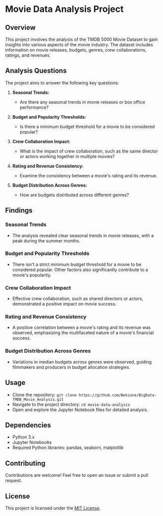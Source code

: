 # Movie Data Analysis Project

## Overview

This project involves the analysis of the TMDB 5000 Movie Dataset to gain insights into various aspects of the movie industry. The dataset includes information on movie releases, budgets, genres, crew collaborations, ratings, and revenues.

## Analysis Questions

The project aims to answer the following key questions:

1. **Seasonal Trends:**
   - Are there any seasonal trends in movie releases or box office performance?

2. **Budget and Popularity Thresholds:**
   - Is there a minimum budget threshold for a movie to be considered popular?

3. **Crew Collaboration Impact:**
   - What is the impact of crew collaboration, such as the same director or actors working together in multiple movies?

4. **Rating and Revenue Consistency:**
   - Examine the consistency between a movie's rating and its revenue.

5. **Budget Distribution Across Genres:**
   - How are budgets distributed across different genres?

## Findings

### Seasonal Trends
- The analysis revealed clear seasonal trends in movie releases, with a peak during the summer months.

### Budget and Popularity Thresholds
- There isn't a strict minimum budget threshold for a movie to be considered popular. Other factors also significantly contribute to a movie's popularity.

### Crew Collaboration Impact
- Effective crew collaboration, such as shared directors or actors, demonstrated a positive impact on movie success.

### Rating and Revenue Consistency
- A positive correlation between a movie's rating and its revenue was observed, emphasizing the multifaceted nature of a movie's financial success.

### Budget Distribution Across Genres
- Variations in median budgets across genres were observed, guiding filmmakers and producers in budget allocation strategies.

## Usage

- Clone the repository: `git clone https://github.com/Bekione/BigData-TMDB_Movie_Analysis.git`
- Navigate to the project directory: `cd movie-data-analysis`
- Open and explore the Jupyter Notebook files for detailed analysis.

## Dependencies

- Python 3.x
- Jupyter Notebooks
- Required Python libraries: pandas, seaborn, matplotlib

## Contributing

Contributions are welcome! Feel free to open an issue or submit a pull request.

## License

This project is licensed under the [MIT License](LICENSE).
